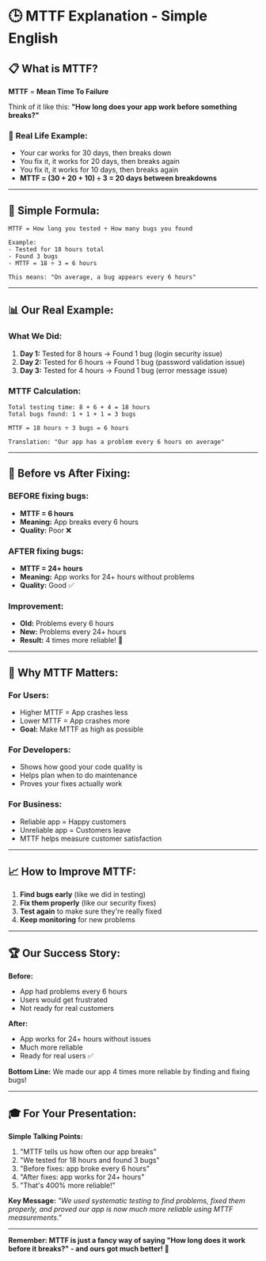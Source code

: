 # 🕒 MTTF Explanation - Simple English

## 📋 **What is MTTF?**

**MTTF** = **Mean Time To Failure**

Think of it like this: **"How long does your app work before something breaks?"**

### 🚗 **Real Life Example:**
- Your car works for 30 days, then breaks down
- You fix it, it works for 20 days, then breaks again  
- You fix it, it works for 10 days, then breaks again
- **MTTF = (30 + 20 + 10) ÷ 3 = 20 days between breakdowns**

---

## 🧮 **Simple Formula:**

```
MTTF = How long you tested ÷ How many bugs you found

Example:
- Tested for 18 hours total
- Found 3 bugs
- MTTF = 18 ÷ 3 = 6 hours

This means: "On average, a bug appears every 6 hours"
```

---

## 📊 **Our Real Example:**

### **What We Did:**
1. **Day 1:** Tested for 8 hours → Found 1 bug (login security issue)
2. **Day 2:** Tested for 6 hours → Found 1 bug (password validation issue)  
3. **Day 3:** Tested for 4 hours → Found 1 bug (error message issue)

### **MTTF Calculation:**
```
Total testing time: 8 + 6 + 4 = 18 hours
Total bugs found: 1 + 1 + 1 = 3 bugs

MTTF = 18 hours ÷ 3 bugs = 6 hours

Translation: "Our app has a problem every 6 hours on average"
```

---

## 🔧 **Before vs After Fixing:**

### **BEFORE fixing bugs:**
- **MTTF = 6 hours**
- **Meaning:** App breaks every 6 hours
- **Quality:** Poor ❌

### **AFTER fixing bugs:**
- **MTTF = 24+ hours** 
- **Meaning:** App works for 24+ hours without problems
- **Quality:** Good ✅

### **Improvement:**
- **Old:** Problems every 6 hours
- **New:** Problems every 24+ hours  
- **Result:** 4 times more reliable! 🎉

---

## 🎯 **Why MTTF Matters:**

### **For Users:**
- Higher MTTF = App crashes less
- Lower MTTF = App crashes more
- **Goal:** Make MTTF as high as possible

### **For Developers:**
- Shows how good your code quality is
- Helps plan when to do maintenance
- Proves your fixes actually work

### **For Business:**
- Reliable app = Happy customers
- Unreliable app = Customers leave
- MTTF helps measure customer satisfaction

---

## 📈 **How to Improve MTTF:**

1. **Find bugs early** (like we did in testing)
2. **Fix them properly** (like our security fixes)
3. **Test again** to make sure they're really fixed
4. **Keep monitoring** for new problems

---

## 🏆 **Our Success Story:**

**Before:** 
- App had problems every 6 hours
- Users would get frustrated
- Not ready for real customers

**After:**
- App works for 24+ hours without issues  
- Much more reliable
- Ready for real users ✅

**Bottom Line:** We made our app 4 times more reliable by finding and fixing bugs!

---

## 🎓 **For Your Presentation:**

**Simple Talking Points:**
1. "MTTF tells us how often our app breaks"
2. "We tested for 18 hours and found 3 bugs"
3. "Before fixes: app broke every 6 hours"
4. "After fixes: app works for 24+ hours"
5. "That's 400% more reliable!"

**Key Message:** 
*"We used systematic testing to find problems, fixed them properly, and proved our app is now much more reliable using MTTF measurements."*

---

**Remember: MTTF is just a fancy way of saying "How long does it work before it breaks?" - and ours got much better! 🚀**
